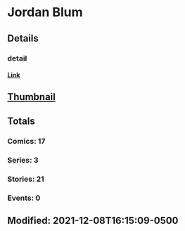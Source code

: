 # Jordan  Blum 
## Details
### detail
#### [Link](http://marvel.com/comics/creators/14120/jordan_blum?utm_campaign=apiRef&utm_source=225578a89fc76f3d20fbffda5d17a88d)
## [Thumbnail](http://i.annihil.us/u/prod/marvel/i/mg/b/40/image_not_available.jpg)
## Totals
### Comics: 17
### Series: 3
### Stories: 21
### Events: 0
## Modified: 2021-12-08T16:15:09-0500
